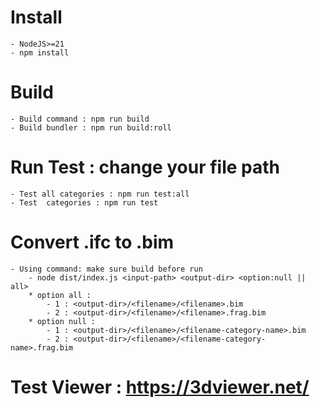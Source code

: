 # Install
    - NodeJS>=21
    - npm install
# Build
    - Build command : npm run build
    - Build bundler : npm run build:roll
# Run Test : change your file path
    - Test all categories : npm run test:all    
    - Test  categories : npm run test    
# Convert .ifc to .bim
    - Using command: make sure build before run
        - node dist/index.js <input-path> <output-dir> <option:null || all>
        * option all : 
            - 1 : <output-dir>/<filename>/<filename>.bim
            - 2 : <output-dir>/<filename>/<filename>.frag.bim
        * option null : 
            - 1 : <output-dir>/<filename>/<filename-category-name>.bim
            - 2 : <output-dir>/<filename>/<filename-category-name>.frag.bim
 
# Test Viewer : https://3dviewer.net/